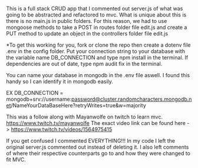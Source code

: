 This is a full stack CRUD app that I commented out server.js of what was going to be abstracted and refactored to mvc.
What is unique about this is there is no main.js in public folders. 
For this reason, we had to use mongoose methods to take a POST in routes folder file edit.js and create a PUT method to update an object in the controllers folder file edit.js

*To get this working for you, fork or clone the repo then create a dotenv file .env in the config folder. Put your connection string to your database with the variable name DB_CONNECTION and type npm install in the terminal. If dependencies are out of date, type npm audit fix in the terminal.

You can name your database in mongodb in the .env file aswell. I found this handy so I can identify it in mongodb easily.

EX DB_CONNECTION = mongodb+srv://username:password@cluster.randomcharacters.mongodb.net/NameYourDataBaseHere?retryWrites=true&w=majority

This was a follow along with Mayanwolfe on twitch to learn mvc. https://www.twitch.tv/mayanwolfe
The exact video link can be found here -> https://www.twitch.tv/videos/1564975415

If you get confused I commented EVERYTHING!!! In my code I left the original server.js commented out instead of deleting it. I also left comments of where their respective counterparts go to and how they were changed to fit MVC.
